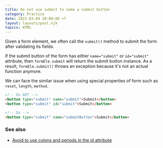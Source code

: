 ```yaml
---
title: Do not use submit to name a submit button
category: Practice
date: 2021-03-04 20:00:00 +7
layout: layouts/post.njk
topics: HTML
---
```


Given a form element, we often call the `submit()` method to submit the form after validating its fields.

If the submit button of the form has either `name="submit"` or `id="submit"` attribute, then `formEle.submit` will return the submit button instance.
As a result, `formEle.submit()` throws an exception because it's not an actual function anymore.

We can face the similar issue when using special properties of form such as `reset`, `length`, `method`.

```html
<!-- Do NOT -->
<button type="submit" name="submit">Submit</button>
<button type="submit" id="submit">Submit</button>

<!-- Do -->
<button type="submit" name="submitButton">Submit</button>
```

### See also

-   [Avoid to use colons and periods in the id attribute](/avoid-to-use-colons-and-periods-in-the-id-attribute.html)
